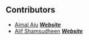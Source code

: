 ## Contributors

- [Ajmal Aju](https://github.com/ajuajmal) [***Website***](https://ajuajmal.github.io)
- [Alif Shamsudheen](https://github.com/AlifMS) [***Website***](https://alifms.github.io/Hacktoberfest/)
